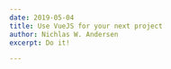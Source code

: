 ```yaml
---
date: 2019-05-04
title: Use VueJS for your next project
author: Nichlas W. Andersen
excerpt: Do it!

---
```

